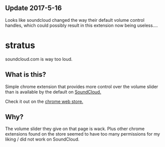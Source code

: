 ## Update 2017-5-16
Looks like soundcloud changed the way their default volume control handles, which could possibly result in this extension now being useless....

# stratus
soundcloud.com is way too loud.

## What is this?
Simple chrome extension that provides more control over the volume slider than is available by the default on [SoundCloud.](www.soundcloud.com)

Check it out on the [chrome web store.](https://chrome.google.com/webstore/detail/stratus/ankobfgkkipkkdpbkgpplhjoapjkfheg)

## Why?
The volume slider they give on that page is wack. Plus other chrome extensions found on the store seemed to have too many permissions for my liking / did not work on SoundCloud.
